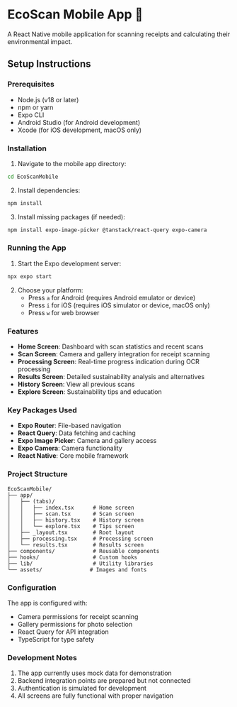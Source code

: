 # EcoScan Mobile App 🌱

A React Native mobile application for scanning receipts and calculating their environmental impact.

## Setup Instructions

### Prerequisites
- Node.js (v18 or later)
- npm or yarn
- Expo CLI
- Android Studio (for Android development)
- Xcode (for iOS development, macOS only)

### Installation

1. Navigate to the mobile app directory:
```bash
cd EcoScanMobile
```

2. Install dependencies:
```bash
npm install
```

3. Install missing packages (if needed):
```bash
npm install expo-image-picker @tanstack/react-query expo-camera
```

### Running the App

1. Start the Expo development server:
```bash
npx expo start
```

2. Choose your platform:
   - Press `a` for Android (requires Android emulator or device)
   - Press `i` for iOS (requires iOS simulator or device, macOS only)
   - Press `w` for web browser

### Features

- **Home Screen**: Dashboard with scan statistics and recent scans
- **Scan Screen**: Camera and gallery integration for receipt scanning
- **Processing Screen**: Real-time progress indication during OCR processing
- **Results Screen**: Detailed sustainability analysis and alternatives
- **History Screen**: View all previous scans
- **Explore Screen**: Sustainability tips and education

### Key Packages Used

- **Expo Router**: File-based navigation
- **React Query**: Data fetching and caching
- **Expo Image Picker**: Camera and gallery access
- **Expo Camera**: Camera functionality
- **React Native**: Core mobile framework

### Project Structure

```
EcoScanMobile/
├── app/
│   ├── (tabs)/
│   │   ├── index.tsx      # Home screen
│   │   ├── scan.tsx       # Scan screen
│   │   ├── history.tsx    # History screen
│   │   └── explore.tsx    # Tips screen
│   ├── _layout.tsx        # Root layout
│   ├── processing.tsx     # Processing screen
│   └── results.tsx        # Results screen
├── components/            # Reusable components
├── hooks/                 # Custom hooks
├── lib/                   # Utility libraries
└── assets/               # Images and fonts
```

### Configuration

The app is configured with:
- Camera permissions for receipt scanning
- Gallery permissions for photo selection
- React Query for API integration
- TypeScript for type safety

### Development Notes

1. The app currently uses mock data for demonstration
2. Backend integration points are prepared but not connected
3. Authentication is simulated for development
4. All screens are fully functional with proper navigation
